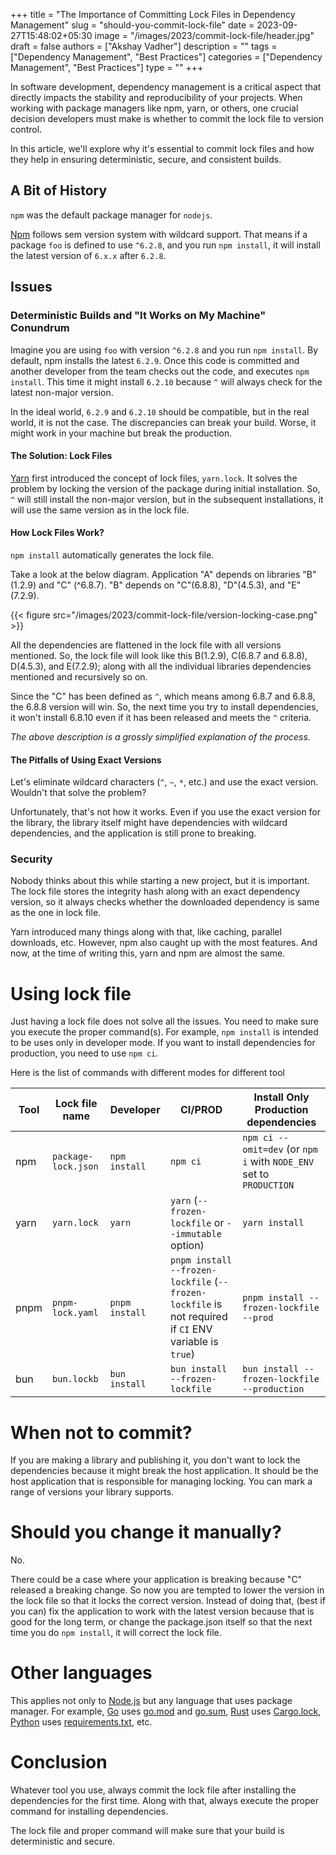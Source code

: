 +++
title = "The Importance of Committing Lock Files in Dependency Management"
slug = "should-you-commit-lock-file"
date = 2023-09-27T15:48:02+05:30
image = "/images/2023/commit-lock-file/header.jpg"
draft = false
authors = ["Akshay Vadher"]
description = ""
tags = ["Dependency Management", "Best Practices"]
categories = ["Dependency Management", "Best Practices"]
type = ""
+++

In software development, dependency management is a critical aspect that directly impacts the stability and reproducibility of your projects. When working with package managers like npm, yarn, or others, one crucial decision developers must make is whether to commit the lock file to version control. 

In this article, we'll explore why it's essential to commit lock files and how they help in ensuring deterministic, secure, and consistent builds.

## A Bit of History

`npm` was the default package manager for `nodejs`.

[Npm](https://www.npmjs.com/) follows sem version system with wildcard support. That means if
a package `foo` is defined to use `^6.2.8`, and you run `npm install`, it will install the latest version of `6.x.x`
after `6.2.8`.

## Issues

### Deterministic Builds and "It Works on My Machine" Conundrum

Imagine you are using `foo` with version `^6.2.8` and you run `npm install`. By default, npm installs the latest `6.2.9`. Once this code is committed and another developer from the team checks out the code, and executes `npm install`. This time it might install `6.2.10` because `^` will always check for the latest non-major version.

In the ideal world, `6.2.9` and `6.2.10` should be compatible, but in the real world, it is not the case. The discrepancies can break your
build. Worse, it might work in your machine but break the production.

#### The Solution: Lock Files

[Yarn](https://yarnpkg.com/cli) first introduced the concept of lock files, `yarn.lock`. It solves
the problem by locking the version of the package during initial installation. So, `^` will still install the non-major
version, but in the subsequent installations, it will use the same version as in the lock file.

#### How Lock Files Work?

`npm install` automatically generates the lock file.

Take a look at the below diagram. Application "A" depends on libraries "B" (1.2.9) and "C" (^6.8.7). "B" depends
on "C"(6.8.8), "D"(4.5.3), and "E"(7.2.9).

{{< figure src="/images/2023/commit-lock-file/version-locking-case.png" >}}

All the dependencies are flattened in the lock file with all versions mentioned. So, the lock file will look like this
B(1.2.9), C(6.8.7 and 6.8.8), D(4.5.3), and E(7.2.9); along with all the individual libraries dependencies mentioned and
recursively so on.

Since the "C" has been defined as `^`, which means among 6.8.7 and 6.8.8, the 6.8.8 version will win. So,
the next time you try to install dependencies, it won't install 6.8.10 even if it has been released and meets the `^` criteria.

_The above description is a grossly simplified explanation of the process._

#### The Pitfalls of Using Exact Versions

Let's eliminate wildcard characters (`^`, `~`, `*`, etc.) and use the exact version. Wouldn't that solve the problem?

Unfortunately, that's not how it works. Even if you use the exact version for the library, the library itself might have dependencies with wildcard
dependencies, and the application is still prone to breaking.

### Security

Nobody thinks about this while starting a new project, but it is important. The lock file stores the integrity hash
along with an exact dependency version, so it always checks whether the downloaded dependency is same as the one in lock
file.

Yarn introduced many things along with that, like caching, parallel downloads, etc. However, npm also caught up with the
most features. And now, at the time of writing this, yarn and npm are almost the same.

# Using lock file

Just having a lock file does not solve all the issues. You need to make sure you execute the proper command(s). For
example,
`npm install` is intended to be uses only in developer mode. If you want to install dependencies for production, you
need
to use `npm ci`.

Here is the list of commands with different modes for different tool

| Tool | Lock file name      | Developer      | CI/PROD                                                                                               | Install Only Production dependencies                                |
|------|---------------------|----------------|-------------------------------------------------------------------------------------------------------|---------------------------------------------------------------------|
| npm  | `package-lock.json` | `npm install`  | `npm ci`                                                                                              | `npm ci --omit=dev` (or `npm i` with `NODE_ENV` set to `PRODUCTION` |
| yarn | `yarn.lock`         | `yarn`         | `yarn` (`--frozen-lockfile` or `--immutable` option)                                                  | `yarn install`                                                      |
| pnpm | `pnpm-lock.yaml`    | `pnpm install` | `pnpm install --frozen-lockfile` (`--frozen-lockfile` is not required if `CI` ENV variable is `true`) | `pnpm install --frozen-lockfile --prod`                             |
| bun  | `bun.lockb`         | `bun install`  | `bun install --frozen-lockfile`                                                                       | `bun install --frozen-lockfile --production`                        |

# When not to commit?

If you are making a library and publishing it, you don't want to lock the dependencies because it might break the host
application. It should be the host application that is responsible for managing locking. You can mark a range of
versions your library supports.

# Should you change it manually?

No.

There could be a case where your application is breaking because "C" released a breaking change. So now you are tempted
to lower the version in the lock file so that it locks the correct version. Instead of doing that, (best if you can) fix
the
application to work with the latest version because that is good for the long term, or change the package.json itself so
that the next time you do `npm install`, it will correct the lock file.

# Other languages

This applies not only to [Node.js](https://nodejs.org/en) but any language that uses package manager. For example,
[Go](https://golang.org/) uses [go.mod](https://golang.org/ref/mod) and [go.sum](https://golang.org/ref/mod#go-sum-in),
[Rust](https://www.rust-lang.org/)
uses [Cargo.lock](https://doc.rust-lang.org/cargo/guide/cargo-toml-vs-cargo-lock.html),
[Python](https://www.python.org/) uses [requirements.txt](https://pip.pypa.io/en/stable/user_guide/#requirements-files),
etc.

# Conclusion

Whatever tool you use, always commit the lock file after installing the dependencies for the first time. Along with
that, always execute the proper command for installing dependencies.

The lock file and proper command will make sure that your build is deterministic and secure.

